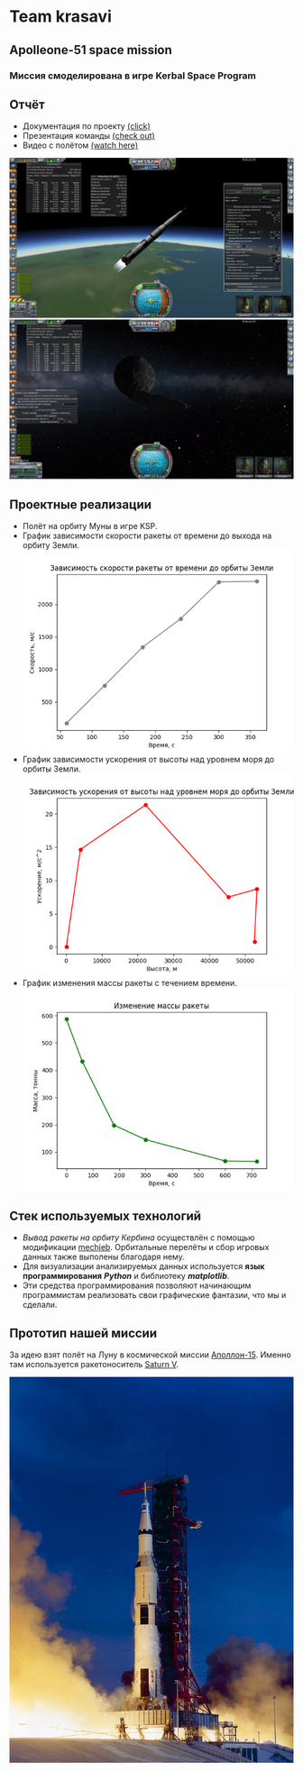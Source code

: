 # Team krasavi
## Apolleone-51 space mission
### Миссия смоделирована в игре Kerbal Space Program

## Отчёт
- Документация по проекту [(click)]()
- Презентация команды [(check out)]()
- Видео с полётом [(watch here)](https://youtu.be/RkP5cObx-1M)

![image2](https://github.com/box1t/KSP_is_a_Rocket_Science/blob/main/resources/image2.jpg)
![image1](https://github.com/box1t/KSP_is_a_Rocket_Science/blob/main/resources/image1.jpeg)


## Проектные реализации

- Полёт на орбиту Муны в игре KSP.
- График зависимости скорости ракеты от времени до выхода на орбиту Земли.
![speed](https://github.com/box1t/KSP_is_a_Rocket_Science/blob/main/resources/speed.png)
- График зависимости ускорения от высоты над уровнем моря до орбиты Земли.
![accel](https://github.com/box1t/KSP_is_a_Rocket_Science/blob/main/resources/accel.png)
- График изменения массы ракеты с течением времени.
![mass](https://github.com/box1t/KSP_is_a_Rocket_Science/blob/main/resources/mass.jpeg)


## Стек используемых технологий

- *Вывод ракеты на орбиту Кербина* осуществлён с помощью модификации [mechjeb](https://www.curseforge.com/kerbal/ksp-mods/mechjeb/files/all?sort=releasetype).
 Орбитальные перелёты и сбор игровых данных также выполены благодаря нему.
- Для визуализации анализируемых данных используется **язык программирования** ***Python*** и библиотеку ***matplotlib***.
- Эти средства программирования позволяют начинающим программистам реализовать свои графические фантазии, что мы и сделали.


## Прототип нашей миссии
За идею взят полёт на Луну в космической миссии [Аполлон-15](http://epizodyspace.ru/e2/foto-e2/a-15/a15.html).
Именно там используется ракетоноситель [Saturn V](https://ru.wikipedia.org/wiki/%D0%A1%D0%B0%D1%82%D1%83%D1%80%D0%BD-5).

![saturnv](https://github.com/box1t/KSP_is_a_Rocket_Science/blob/main/resources/saturnv.jpg)

